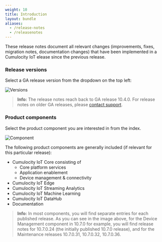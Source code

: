 ```yaml
---
weight: 10
title: Introduction
layout: bundle
aliases:
  - /release-notes
  - /releasenotes
---
```



These release notes document all relevant changes (improvements, fixes, migration notes, documentation changes) that have been implemented in a Cumulocity IoT elease since the previous release.

### Release versions

Select a GA release version from the dropdown on the top left:

![Versions](/images/release-notes/releasenotes-version-dropdown.png)

>**Info:** The release notes reach back to GA release 10.4.0. For release notes on older GA releases, please [contact support](https://cumulocity.com/guides/about-doc/contacting-support/).

### <a name="component"></a> Product components

Select the product component you are interested in from the index.

![Component](/images/release-notes/releasenotes-index.png)

The following product components are generally included (if relevant for this particular release):

* Cumulocity IoT Core consisting of
	* Core platform services
	* Application enablement
	* Device management & connectivity
* Cumulocity IoT Edge
* Cumulocity IoT Streaming Analytics
* Cumulocity IoT Machine Learning
* Cumulocity IoT DataHub
* Documentation

>**Info:** In most components, you will find separate entries for each published release. As you can see in the image above, for the Device Management component in 10.7.0 for example, you will find release notes for 10.7.0.24 (the initially published 10.7.0 release), and for the Maintenance releases 10.7.0.31, 10.7.0.32, 10.7.0.36.
